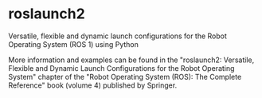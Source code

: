 # roslaunch2
Versatile, flexible and dynamic launch configurations for the Robot Operating System (ROS 1) using Python

More information and examples can be found in the "roslaunch2: Versatile, Flexible and Dynamic Launch Configurations for the Robot Operating System" chapter of the "Robot Operating System (ROS): The Complete Reference" book (volume 4) published by Springer.
